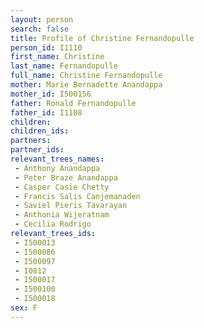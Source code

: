 ```yaml
---
layout: person
search: false
title: Profile of Christine Fernandopulle
person_id: I1110
first_name: Christine
last_name: Fernandopulle
full_name: Christine Fernandopulle
mother: Marie Bernadette Anandappa
mother_id: I500156
father: Ronald Fernandopulle
father_id: I1108
children:
children_ids:
partners:
partner_ids:
relevant_trees_names:
 - Anthony Anandappa
 - Peter Braze Anandappa
 - Casper Casie Chetty
 - Francis Salis Canjemanaden
 - Saviel Pieris Tavarayan
 - Anthonia Wijeratnam
 - Cecilia Rodrigo
relevant_trees_ids:
 - I500013
 - I500086
 - I500097
 - I0812
 - I500017
 - I500100
 - I500018
sex: F
---
```



